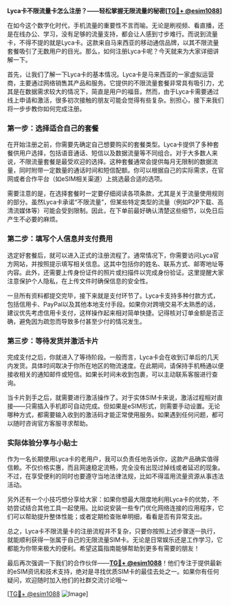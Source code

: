 **Lyca卡不限流量卡怎么注册？——轻松掌握无限流量的秘密[[TG💪+ @esim1088](https://t.me/s/esim1088)]**

在如今这个数字化时代，手机流量的重要性不言而喻。无论是刷视频、看直播，还是在线办公、学习，没有足够的流量支持，都会让人感到寸步难行。而说到流量卡，不得不提的就是Lyca卡。这款来自马来西亚的移动通信品牌，以其不限流量套餐吸引了无数用户的目光。那么，如何注册Lyca卡呢？今天就来为大家详细讲解一下。

首先，让我们了解一下Lyca卡的基本情况。Lyca卡是马来西亚的一家虚拟运营商，主要通过网络销售其产品和服务。它提供的不限流量套餐非常具有吸引力，尤其是在数据需求较大的情况下，简直是用户的福音。然而，由于Lyca卡需要通过线上申请和激活，很多初次接触的朋友可能会觉得有些复杂。别担心，接下来我们将一步步教你如何完成注册。

### 第一步：选择适合自己的套餐

在开始注册之前，你需要先确定自己想要购买的套餐类型。Lyca卡提供了多种套餐供用户选择，包括语音通话、短信以及数据流量等不同组合。对于大多数人来说，不限流量套餐是最受欢迎的选择。这种套餐通常会提供每月无限制的数据流量，同时附带一定数量的通话时间和短信配额。你可以根据自己的实际需求，在官网或者合作平台（如eSIM相关渠道）上挑选最合适的选项。

需要注意的是，在选择套餐时一定要仔细阅读各项条款，尤其是关于流量使用规则的部分。虽然Lyca卡承诺“不限流量”，但某些特定类型的流量（例如P2P下载、高清流媒体等）可能会受到限制。因此，在下单前最好确认清楚这些细节，以免日后产生不必要的麻烦。

### 第二步：填写个人信息并支付费用

选定好套餐后，就可以进入正式的注册流程了。通常情况下，你需要访问Lyca官方网站，并按照提示填写相关信息。这其中包括你的姓名、联系方式、邮寄地址等内容。此外，还需要上传身份证件的照片或扫描件以完成身份验证。这里提醒大家注意保护个人隐私，在上传文件时确保信息的安全性。

一旦所有资料都提交完毕，接下来就是支付环节了。Lyca卡支持多种付款方式，包括信用卡、PayPal以及其他本地支付手段。如果你对跨境交易不太熟悉的话，建议优先考虑信用卡支付，这样操作起来相对简单快捷。记得核对订单金额是否正确，避免因为疏忽而导致多付甚至少付的情况发生。

### 第三步：等待发货并激活卡片

完成支付之后，你就进入了等待阶段。一般而言，Lyca卡会在收到订单后的几天内发货。具体时间取决于你所在地区的物流速度。在此期间，请保持手机畅通以便接收相关的通知邮件或短信。如果长时间未收到包裹，可以主动联系客服进行查询。

当卡片到手之后，就需要进行激活操作了。对于实体SIM卡来说，激活过程相对直接——只需插入手机即可自动完成。但如果是eSIM形式，则需要手动设置。无论哪种方式，都需要输入收到的激活码才能正常使用服务。如果遇到任何问题，都可以随时咨询官方客服寻求帮助。

### 实际体验分享与小贴士

作为一名长期使用Lyca卡的老用户，我可以负责任地告诉你，这款产品确实值得信赖。不仅价格实惠，而且网速稳定流畅，完全没有出现过掉线或者延迟的现象。不过，在享受便利的同时也要遵守当地法律法规，比如不得滥用流量资源从事违法活动。

另外还有一个小技巧想分享给大家：如果你想最大限度地利用Lyca卡的优势，不妨尝试结合其他工具一起使用。比如说安装一些专门优化网络连接的应用程序，它们可以帮助提升整体性能；或者定期检查账单明细，看看是否有异常支出。

总之，Lyca卡不限流量卡的注册流程并不复杂，只要你按照上述步骤逐一执行，就能顺利获得一张属于自己的无限流量SIM卡。无论是日常娱乐还是工作学习，它都能为你带来极大的便利。希望这篇指南能够帮助到更多有需要的朋友！

最后再次强调一下我们的合作伙伴——**[TG💪+ @esim1088](https://t.me/s/esim1088)**！他们专注于提供最新的eSIM资讯和技术支持，绝对是寻找优质SIM卡的最佳去处之一。如果你有任何疑问，欢迎随时加入他们的社群交流讨论哦～

[[TG💪+ @esim1088](https://t.me/s/esim1088) ![Image](https://i.postimg.cc/4NQfJmqS/Snipaste-2025-05-13-00-14-12.png)]